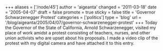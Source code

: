 +++
aliases = ['/node/45']
author = 'aigeanta'
changed = '2011-03-18'
date = '2005-04-07'
draft = false
promote = true
sticky = false
title = 'Governor Schwarzenegger Protest'
categories = ['politics']
type = 'blog'
url = '/blog/aigeanta/2005/04/07/governor-schwarzenegger-protest'
+++
Today the Governor of the State of California, Arnold Schwarzenegger, visited my place of work amidst a protest consisting of teachers, nurses, and other union activists who are upset about his proposals. I made a video clip of the protest with my digital camera and have attached it to this entry.



